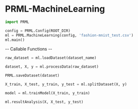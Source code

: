 # PRML-MachineLearning

```python
import PRML

config = PRML.Config(ROOT_DIR)
ml = PRML.MachineLearning(config, 'fashion-mnist_test.csv')
ml.main()
```
-- Callable Functions --
```python
raw_dataset = ml.loadDataset(dataset_name)

dataset, X, y = ml.processData(raw_dataset)

PRML.saveDataset(dataset)

X_train, X_test, y_train, y_test = ml.splitDataset(X, y)

model = ml.trainModel(X_train, y_train)

ml.resultAnalysis(X, X_test, y_test)
```
